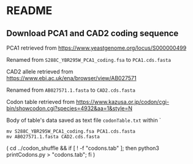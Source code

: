 # README

## Download PCA1 and CAD2 coding sequence

PCA1 retrieved from https://www.yeastgenome.org/locus/S000000499

Renamed from `S288C_YBR295W_PCA1_coding.fsa` to `PCA1.cds.fasta`

CAD2 allele retrieved from https://www.ebi.ac.uk/ena/browser/view/AB027571

Renamed from `AB027571.1.fasta` to `CAD2.cds.fasta`

Codon table retrieved from https://www.kazusa.or.jp/codon/cgi-bin/showcodon.cgi?species=4932&aa=1&style=N

Body of table's data saved as text file `codonTable.txt` within `


```
mv S288C_YBR295W_PCA1_coding.fsa PCA1.cds.fasta
mv AB027571.1.fasta CAD2.cds.fasta
```

( cd ../codon_shuffle && if [ ! -f "codons.tab" ]; then python3 printCodons.py > "codons.tab"; fi )
